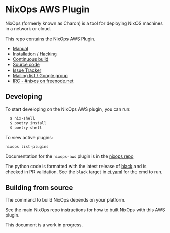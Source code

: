 # NixOps AWS Plugin

NixOps (formerly known as Charon) is a tool for deploying NixOS
machines in a network or cloud.

This repo contains the NixOps AWS Plugin.

* [Manual](https://nixos.org/nixops/manual/)
* [Installation](https://nixos.org/nixops/manual/#chap-installation) / [Hacking](https://nixos.org/nixops/manual/#chap-hacking)
* [Continuous build](http://hydra.nixos.org/jobset/nixops/master#tabs-jobs)
* [Source code](https://github.com/NixOS/nixops)
* [Issue Tracker](https://github.com/NixOS/nixops/issues)
* [Mailing list / Google group](https://groups.google.com/forum/#!forum/nixops-users)
* [IRC - #nixos on freenode.net](irc://irc.freenode.net/#nixos)

## Developing

To start developing on the NixOps AWS plugin, you can run:

```bash
  $ nix-shell
  $ poetry install
  $ poetry shell
```
To view active plugins:

```bash
nixops list-plugins
```

Documentation for the `nixops-aws` plugin is in the [nixops repo](https://github.com/NixOS/nixops)

The python code is formatted with the latest release of [black](https://black.readthedocs.io/en/stable)
and is checked in PR validation. See the `black` target in [ci.yaml](./github/workflows/ci.yaml) for the cmd to run.

## Building from source

The command to build NixOps depends on your platform.

See the main NixOps repo instructions for how to built NixOps
with this AWS plugin.

This document is a work in progress.
